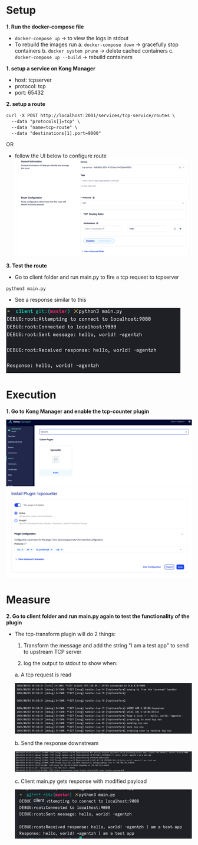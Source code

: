 # Setup
__1. Run the docker-compose file__
- `docker-compose up` -> to view the logs in stdout
- To rebuild the images run
  a. `docker-compose down` -> gracefully stop containers
  b. `docker system prune` -> delete cached containers
  c. `docker-compose up --build` -> rebuild containers

__1. setup a service on Kong Manager__
- host: tcpserver
- protocol: tcp
- port: 65432

__2. setup a route__
```
curl -X POST http://localhost:2001/services/tcp-service/routes \
  --data "protocols[]=tcp" \
  --data "name=tcp-route" \
  --data "destinations[1].port=9000"
```

OR

- follow the UI below to configure route
![](/img/ss_route.png)

__3. Test the route__
- Go to client folder and run main.py to fire a tcp request to tcpserver
```
python3 main.py
```
- See a response similar to this

![](/img/client_resp_no_plugin.png)

# Execution
__1. Go to Kong Manager and enable the tcp-counter plugin__

![](/img/enable-tcpcounter.png)
![](/img/plugin-conf.png)

# Measure
__2. Go to client folder and run main.py again to test the functionality of the plugin__
- The tcp-transform plugin will do 2 things:

  1. Transform the message and add the string "I am a test app" to send to upstream TCP server

  2. log the output to stdout to show when:

    a. A tcp request is read

    ![](/img/read_tcp.png)

    b. Send the response downstream

    ![](/img/get_resp_send_downstream.png)

    c. Client main.py gets response with modified payload

    ![](/img/client_resp.png)
